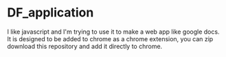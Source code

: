 # DF_application
I like javascript and I'm trying to use it to make a web app like google docs. 
It is designed to be added to chrome as a chrome extension, you can zip download this repository and add it directly to chrome.
